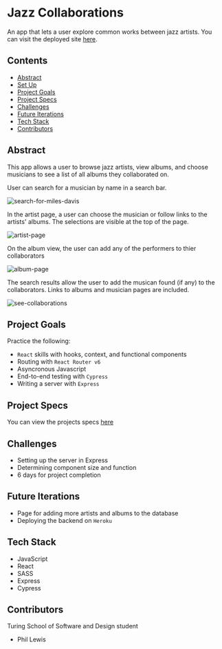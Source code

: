 # Jazz Collaborations
An app that lets a user explore common works between jazz artists. You can visit the deployed site [here](https://jazz-collaborations.herokuapp.com/).

## Contents

- [Abstract](#abstract)
- [Set Up](#set-up)
- [Project Goals](#project-goals)
- [Project Specs](#project-specs)
- [Challenges](#challenges)
- [Future Iterations](#future-iterations)
- [Tech Stack](#tech-stack)
- [Contributors](#contributors)

## Abstract

This app allows a user to browse jazz artists, view albums, and choose musicians to see a list of all albums they collaborated on.

User can search for a musician by name in a search bar.

![search-for-miles-davis](https://media.giphy.com/media/NmKwj2SYaiFT70cJGL/giphy.gif)

In the artist page, a user can choose the musician or follow links to the artists' albums. The selections are visible at the top of the page.

![artist-page](https://media.giphy.com/media/1bo58YfgGqa03004Se/giphy.gif)

On the album view, the user can add any of the performers to thier collaborators

![album-page](https://media.giphy.com/media/wckP8JMm4HfDpgVo1E/giphy.gif)

The search results allow the user to add the musican found (if any) to the collaborators. Links to albums and musician pages are included.

![see-collaborations](https://media.giphy.com/media/u56UKsHNXoznk150Xh/giphy.gif)

## Project Goals

Practice the following:
- `React` skills with hooks, context, and functional components
- Routing with `React Router v6`
- Asyncronous Javascript
- End-to-end testing with `Cypress`
- Writing a server with `Express`

## Project Specs

You can view the projects specs [here](https://frontend.turing.edu/projects/module-3/showcase.html)

## Challenges

- Setting up the server in Express
- Determining component size and function
- 6 days for project completion

## Future Iterations

- Page for adding more artists and albums to the database
- Deploying the backend on `Heroku`

## Tech Stack

- JavaScript
- React
- SASS
- Express
- Cypress

## Contributors

Turing School of Software and Design student
- Phil Lewis
